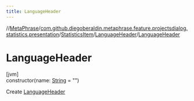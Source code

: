 ```yaml
---
title: LanguageHeader
---
```

//[MetaPhrase](../../../../index.html)/[com.github.diegoberaldin.metaphrase.feature.projectsdialog.statistics.presentation](../../index.html)/[StatisticsItem](../index.html)/[LanguageHeader](index.html)/[LanguageHeader](-language-header.html)



# LanguageHeader



[jvm]\
constructor(name: [String](https://kotlinlang.org/api/latest/jvm/stdlib/kotlin/-string/index.html) = &quot;&quot;)



Create [LanguageHeader](index.html)




